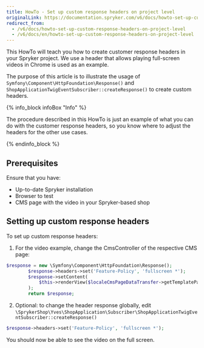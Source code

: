 ```yaml
---
title: HowTo - Set up custom response headers on project level
originalLink: https://documentation.spryker.com/v6/docs/howto-set-up-custom-response-headers-on-project-level
redirect_from:
  - /v6/docs/howto-set-up-custom-response-headers-on-project-level
  - /v6/docs/en/howto-set-up-custom-response-headers-on-project-level
---
```


This HowTo will teach you how to create customer response headers in your Spryker project. We use a header that allows playing full-screen videos in Chrome is used as an example.

The purpose of this article  is to illustrate the usage of `Symfony\Component\HttpFoundation\Response()` and `ShopApplicationTwigEventSubscriber::createResponse()` to create custom headers.

{% info_block infoBox "Info" %}

The procedure described in this HowTo is just an example of what you can do with the customer response headers, so you know where to adjust the headers for the other use cases.

{% endinfo_block %}

## Prerequisites
Ensure that you have:

* Up-to-date Spryker installation
* Browser to test
* CMS page with the video in your Spryker-based shop

## Setting up custom response headers
To set up custom response headers:

1. For the video example, change the CmsController of the respective CMS page:
```php
$response = new \Symfony\Component\HttpFoundation\Response();
        $response->headers->set('Feature-Policy', 'fullscreen *');
        $response->setContent(
            $this->renderView($localeCmsPageDataTransfer->getTemplatePath(), $viewData)
        );
        return $response;
```
2. Optional: to change the header response globally, edit `\SprykerShop\Yves\ShopApplication\Subscriber\ShopApplicationTwigEventSubscriber::createResponse()`
```php
$response->headers->set('Feature-Policy', 'fullscreen *');
```

You should now be able to see the video on the full screen. 

